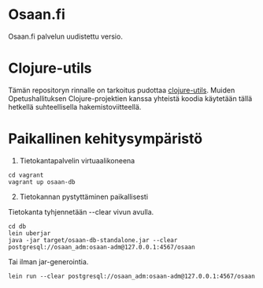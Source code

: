 Osaan.fi 
========

Osaan.fi palvelun uudistettu versio. 

# Clojure-utils

Tämän repositoryn rinnalle on tarkoitus pudottaa [clojure-utils](https://github.com/Opetushallitus/clojure-utils). Muiden Opetushallituksen Clojure-projektien kanssa yhteistä koodia käytetään tällä hetkellä suhteellisella hakemistoviitteellä.


# Paikallinen kehitysympäristö

1. Tietokantapalvelin virtuaalikoneena
```
cd vagrant
vagrant up osaan-db
```

2. Tietokannan pystyttäminen paikallisesti

Tietokanta tyhjennetään --clear vivun avulla.

```
cd db
lein uberjar
java -jar target/osaan-db-standalone.jar --clear postgresql://osaan_adm:osaan-adm@127.0.0.1:4567/osaan
```

Tai ilman jar-generointia. 
```
lein run --clear postgresql://osaan_adm:osaan-adm@127.0.0.1:4567/osaan
```